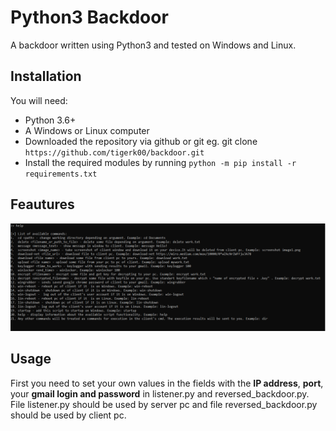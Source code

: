 # Python3 Backdoor
A backdoor written using Python3 and tested on Windows and Linux.
## Installation
You will need:
* Python 3.6+
* A Windows or Linux  computer
* Downloaded the repository via github or git eg. git clone `https://github.com/tigerk00/backdoor.git`
* Install the required modules by running `python -m pip install -r requirements.txt`
## Feautures
![image](/backdoor.png)
## Usage
First you need to set your own values in the fields with the **IP address**, **port**, your **gmail login and password** in listener.py and reversed_backdoor.py. File listener.py should be used by server pc and file reversed_backdoor.py should be used by client pc.   
